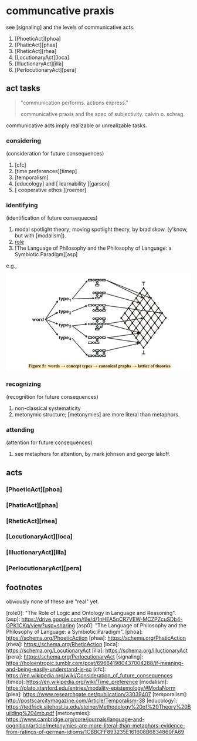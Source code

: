 # communcative praxis

see [signaling] and the levels of communicative acts.

1. [PhoeticAct][phoa]
2. [PhaticAct][phaa]
3. [RheticAct][rhea]
4. [LocutionaryAct][loca]
5. [IlluctionaryAct][illa]
6. [PerlocutionaryAct][pera]

## act tasks

> "communication performs. actions express."
>
> communicative praxis and the spac of subjectivity. calvin o. schrag.

communicative acts imply realizable or unrealizable tasks.

### considering 

(consideration for future consequences)

1. [cfc]
2. [time preferences][timep]
3. [temporalism]
4. [educology] and [ learnability ][garson]
5. [ cooperative ethos ][roemer]


### identifying

(identification of future consequeces)

1. modal spotlight theory; moving spotlight theory, by brad skow. (y'know,
   but with [modalism]).
2. [role]
3. [The Language of Philosophy and the Philosophy of Language: a Symbiotic Paradigm][asp]

e.g.,

![t](https://raw.githubusercontent.com/nerdfiles/communicative-praxis/master/t.png)

### recognizing 

(recognition for future consequences)

1. non-classical systematicity
2. metonymic structure; [metonymies] are more literal than
   metaphors. 

### attending

(attention for future consequences)

1. see metaphors for attention, by mark johnson and george lakoff.

## acts

### [PhoeticAct][phoa]

### [PhaticAct][phaa]

### [RheticAct][rhea]

### [LocutionaryAct][loca]

### [IlluctionaryAct][illa]

### [PerlocutionaryAct][pera]

## footnotes

obviously none of these are "real" yet.

[role]: https://www.researchgate.net/publication/226728046_The_Role_of_Logic_and_Ontology_in_Language_and_Reasoning
[role0]: "The Role of Logic and Ontology in Language and Reasoning".
[asp]: https://drive.google.com/file/d/1nHEA5qCR7VEW-MCZPZcuSDb4-GPK1CKq/view?usp=sharing
[asp0]: "The Language of Philosophy and the Philosophy of Language: a Symbiotic Paradigm".
[phoa]: https://schema.org/PhoeticAction
[phaa]: https://schema.org/PhaticAction
[rhea]: https://schema.org/RheticAction
[loca]: https://schema.org/LocutionaryAct
[illa]: https://schema.org/IlluctionaryAct
[pera]: https://schema.org/PerlocutionaryAct
[signaling]: https://holoentropic.tumblr.com/post/696641980437004288/if-meaning-and-being-easily-understand-is-so
[cfc]: https://en.wikipedia.org/wiki/Consideration_of_future_consequences
[timep]: https://en.wikipedia.org/wiki/Time_preference
[modalism]: https://plato.stanford.edu/entries/modality-epistemology/#ModaNorm
[plea]: https://www.researchgate.net/publication/33039407
[temporalism]: http://postscarcitymagazine.com/Article/Temporalism-38
[educology]: https://tedfrick.sitehost.iu.edu/steiner/Methodology%20of%20Theory%20Building%204mb.pdf
[metonymies]: https://www.cambridge.org/core/journals/language-and-cognition/article/metonymies-are-more-literal-than-metaphors-evidence-from-ratings-of-german-idioms/1CBBCFF893235E161608B6834860FA69

<!-- EOF -->
